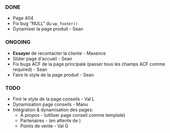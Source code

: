 ### DONE

- Page 404
- Fix bug "NULL" du `wp_footer()`
- Dynamiser la page produit - Sean

### ONGOING

- **Essayer** de recontacter la cliente - Maxence
- Slider page d'accueil - Sean
- Fix bugs ACF de la page principale (passer tous les champs ACF comme required) - Sean
- Faire le style de la page produit - Sean

### TODO

- Finir le style de la page conseils - Val L
- Dynamisation page conseils - Manu
- Intégration & dynamisation des pages:
  - À propos - (utiliser page conseil comme template)
  - Partenaires - (en attente de )
  - Points de vente - Val G

